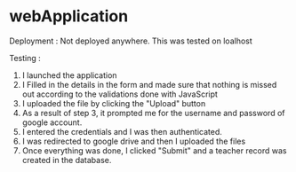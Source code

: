 # webApplication
Deployment :
    Not deployed anywhere. This was tested on loalhost
    
Testing :
   1. I launched the application
   2. I Filled in the details in the form and made sure that nothing is missed out
       according to the validations done with JavaScript
   3. I uploaded the file by clicking  the "Upload" button
   4. As a result of step 3, it prompted me for the username and password of google account.
   5. I entered the credentials and I was then authenticated.
   6.  I was redirected to google drive and then I uploaded the files
   7. Once everything was done, I clicked "Submit" and a teacher record was created in the database.
